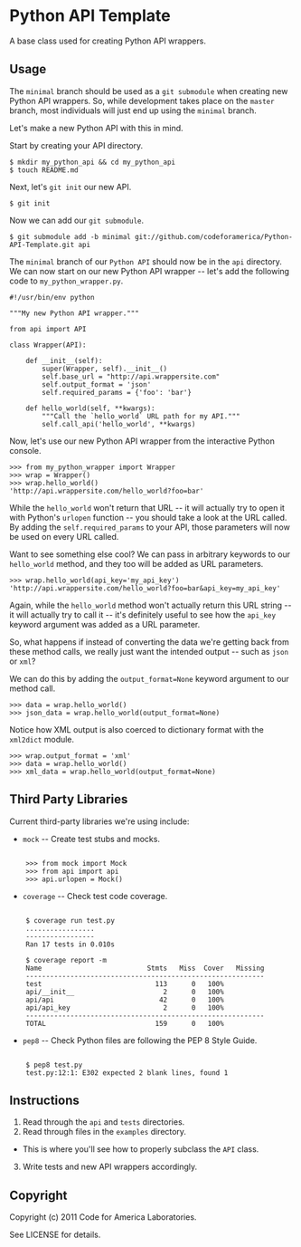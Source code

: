 Python API Template
===================

A base class used for creating Python API wrappers.


Usage
-----

The `minimal` branch should be used as a `git submodule` when creating
new Python API wrappers. So, while development takes place on the
`master` branch, most individuals will just end up using the `minimal`
branch.

Let's make a new Python API with this in mind.

Start by creating your API directory.

    $ mkdir my_python_api && cd my_python_api
    $ touch README.md

Next, let's `git init` our new API.

    $ git init

Now we can add our `git submodule`.

    $ git submodule add -b minimal git://github.com/codeforamerica/Python-API-Template.git api

The `minimal` branch of our `Python API` should now be in the `api` directory.
We can now start on our new Python API wrapper -- let's add the
following code to `my_python_wrapper.py`.

    #!/usr/bin/env python

    """My new Python API wrapper."""

    from api import API

    class Wrapper(API):

        def __init__(self):
            super(Wrapper, self).__init__()
            self.base_url = "http://api.wrappersite.com"
            self.output_format = 'json'
            self.required_params = {'foo': 'bar'}

        def hello_world(self, **kwargs):
            """Call the `hello_world` URL path for my API."""
            self.call_api('hello_world', **kwargs)


Now, let's use our new Python API wrapper from the interactive Python
console.

    >>> from my_python_wrapper import Wrapper
    >>> wrap = Wrapper()
    >>> wrap.hello_world()
    'http://api.wrappersite.com/hello_world?foo=bar'

While the `hello_world` won't return that URL -- it will actually try to
open it with Python's `urlopen` function -- you should take a look at
the URL called. By adding the `self.required_params` to your API, those
parameters will now be used on every URL called.

Want to see something else cool? We can pass in arbitrary keywords to
our `hello_world` method, and they too will be added as URL parameters.

    >>> wrap.hello_world(api_key='my_api_key')
    'http://api.wrappersite.com/hello_world?foo=bar&api_key=my_api_key'

Again, while the `hello_world` method won't actually return this URL
string -- it will actually try to call it -- it's definitely useful to
see how the `api_key` keyword argument was added as a URL parameter.

So, what happens if instead of converting the data we're getting back
from these method calls, we really just want the intended output -- such
as `json` or `xml`?

We can do this by adding the `output_format=None` keyword argument to our
method call.

    >>> data = wrap.hello_world()
    >>> json_data = wrap.hello_world(output_format=None)

Notice how XML output is also coerced to dictionary format with the
`xml2dict` module.

    >>> wrap.output_format = 'xml'
    >>> data = wrap.hello_world()
    >>> xml_data = wrap.hello_world(output_format=None)


Third Party Libraries
---------------------

Current third-party libraries we're using include:

* `mock` -- Create test stubs and mocks.
<pre><code>
    >>> from mock import Mock
    >>> from api import api
    >>> api.urlopen = Mock()
</code></pre>

* `coverage` -- Check test code coverage.
<pre><code>
    $ coverage run test.py
    .................
    -----------------
    Ran 17 tests in 0.010s

    $ coverage report -m
    Name                          Stmts   Miss  Cover   Missing
    -----------------------------------------------------------
    test                            113      0   100%   
    api/__init__                      2      0   100%   
    api/api                          42      0   100%   
    api/api_key                       2      0   100%   
    -----------------------------------------------------------
    TOTAL                           159      0   100%   
</code></pre>

* `pep8` -- Check Python files are following the PEP 8 Style Guide.
<pre><code>
    $ pep8 test.py
    test.py:12:1: E302 expected 2 blank lines, found 1
</code></pre>


Instructions
------------

1. Read through the `api` and `tests` directories.
2. Read through files in the `examples` directory.
  * This is where you'll see how to properly subclass the `API` class.
3. Write tests and new API wrappers accordingly.


Copyright
---------

Copyright (c) 2011 Code for America Laboratories.

See LICENSE for details.
